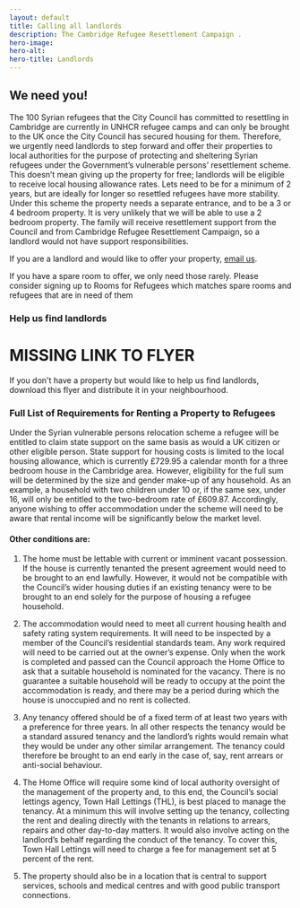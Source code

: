 ```yaml
---
layout: default
title: Calling all landlords
description: The Cambridge Refugee Resettlement Campaign .
hero-image:
hero-alt:
hero-title: Landlords
---
```


## We need you!

The 100 Syrian refugees that the City Council has committed to resettling in Cambridge are currently in UNHCR refugee camps and can only be brought to the UK once the City Council has secured housing for them. Therefore, we urgently need landlords to step forward and offer their properties to local authorities for the purpose of protecting and sheltering Syrian refugees under the Government’s vulnerable persons’ resettlement scheme. This doesn’t mean giving up the property for free; landlords will be eligible to receive local housing allowance rates. Lets need to be for a minimum of 2 years, but are ideally for longer so resettled refugees have more stability. Under this scheme the property needs a separate entrance, and to be a 3 or 4 bedroom property. It is very unlikely that we will be able to use a 2 bedroom property. The family will receive resettlement support from the Council and from Cambridge Refugee Resettlement Campaign, so a landlord would not have support responsibilities.

If you are a landlord and would like to offer your property, [email us](mailto:contactcrrc@gmail.com).

If you have a spare room to offer, we only need those rarely. Please consider signing up to Rooms for Refugees which matches spare rooms and refugees that are in need of them

### Help us find landlords

# MISSING LINK TO FLYER

If you don't have a property but would like to help us find landlords, download this flyer and distribute it in your neighbourhood.

### Full List of Requirements for Renting a Property to Refugees

Under the Syrian vulnerable persons relocation scheme a refugee will be entitled to claim state support on the same basis as would a UK citizen or other eligible person. State support for housing costs is limited to the local housing allowance, which is currently £729.95 a calendar month for a three bedroom house in the Cambridge area. However, eligibility for the full sum will be determined by the size and gender make-up of any household.  As an example, a household with two children under 10 or, if the same sex, under 16, will only be entitled to the two-bedroom rate of £609.87.  Accordingly, anyone wishing to offer accommodation under the scheme will need to be aware that rental income will be significantly below the market level.

#### Other conditions are:

1. The home must be lettable with current or imminent vacant possession. If the house is currently tenanted the present agreement would need to be brought to an end lawfully. However, it would not be compatible with the Council’s wider housing duties if an existing tenancy were to be brought to an end solely for the purpose of housing a refugee household.

2. The accommodation would need to meet all current housing health and safety rating system requirements. It will need to be inspected by a member of the Council’s residential standards team. Any work required will need to be carried out at the owner’s expense. Only when the work is completed and passed can the Council approach the Home Office to ask that a suitable household is nominated for the vacancy. There is no guarantee a suitable household will be ready to occupy at the point the accommodation is ready, and there may be a period during which the house is unoccupied and no rent is collected.

3. Any tenancy offered should be of a fixed term of at least two years with a preference for three years. In all other respects the tenancy would be a standard assured tenancy and the landlord’s rights would remain what they would be under any other similar arrangement. The tenancy could therefore be brought to an end early in the case of, say, rent arrears or anti-social behaviour.

4. The Home Office will require some kind of local authority oversight of the management of the property and, to this end, the Council’s social lettings agency, Town Hall Lettings (THL), is best placed to manage the tenancy.  At a minimum this will involve setting up the tenancy, collecting the rent and dealing directly with the tenants in relations to arrears, repairs and other day-to-day matters. It would also involve acting on the landlord’s behalf regarding the conduct of the tenancy. To cover this, Town Hall Lettings will need to charge a fee for management set at 5 percent of the rent.

5. The property should also be in a location that is central to support services, schools and medical centres and with good public transport connections.

